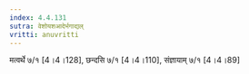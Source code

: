 ```yaml
---
index: 4.4.131
sutra: वेशोयशआदेर्भगाद्यल्
vritti: anuvritti
---
```


मत्वर्थे ७/१  [4।4।128], छन्दसि ७/१ [4।4।110],  संज्ञायाम् ७/१ [4।4।89]